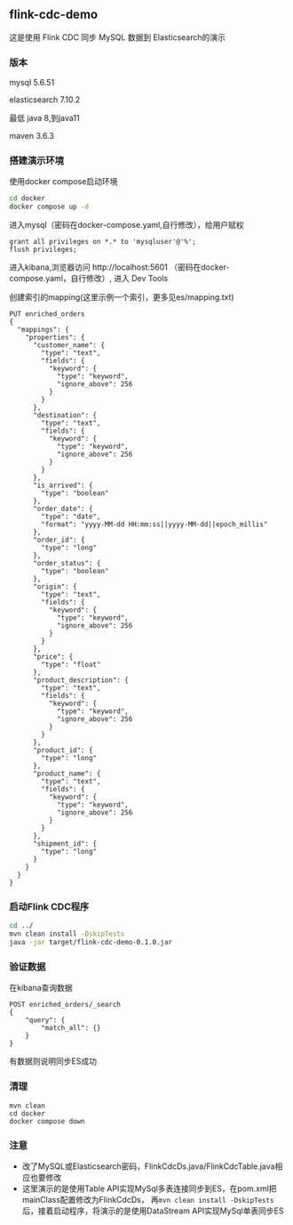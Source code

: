 ## flink-cdc-demo

这是使用 Flink CDC 同步 MySQL 数据到 Elasticsearch的演示

### 版本

mysql 5.6.51

elasticsearch 7.10.2

最低 java 8,到java11

maven 3.6.3

### 搭建演示环境

使用docker compose启动环境

```bash
cd docker
docker compose up -d
```

进入mysql（密码在docker-compose.yaml,自行修改），给用户赋权

```
grant all privileges on *.* to 'mysqluser'@'%';
flush privileges;
```

进入kibana,浏览器访问 http://localhost:5601 （密码在docker-compose.yaml，自行修改）, 进入 Dev Tools

创建索引的mapping(这里示例一个索引，更多见es/mapping.txt)

```
PUT enriched_orders
{
  "mappings": {
    "properties": {
      "customer_name": {
        "type": "text",
        "fields": {
          "keyword": {
            "type": "keyword",
            "ignore_above": 256
          }
        }
      },
      "destination": {
        "type": "text",
        "fields": {
          "keyword": {
            "type": "keyword",
            "ignore_above": 256
          }
        }
      },
      "is_arrived": {
        "type": "boolean"
      },
      "order_date": {
        "type": "date",
        "format": "yyyy-MM-dd HH:mm:ss||yyyy-MM-dd||epoch_millis"
      },
      "order_id": {
        "type": "long"
      },
      "order_status": {
        "type": "boolean"
      },
      "origin": {
        "type": "text",
        "fields": {
          "keyword": {
            "type": "keyword",
            "ignore_above": 256
          }
        }
      },
      "price": {
        "type": "float"
      },
      "product_description": {
        "type": "text",
        "fields": {
          "keyword": {
            "type": "keyword",
            "ignore_above": 256
          }
        }
      },
      "product_id": {
        "type": "long"
      },
      "product_name": {
        "type": "text",
        "fields": {
          "keyword": {
            "type": "keyword",
            "ignore_above": 256
          }
        }
      },
      "shipment_id": {
        "type": "long"
      }
    }
  }
}
```

### 启动Flink CDC程序

```bash
cd ../
mvn clean install -DskipTests
java -jar target/flink-cdc-demo-0.1.0.jar 
```

### 验证数据

在kibana查询数据

```
POST enriched_orders/_search
{
    "query": {
        "match_all": {}
    }
}
```

有数据则说明同步ES成功

### 清理

```
mvn clean
cd docker
docker compose down
```

### 注意

- 改了MySQL或Elasticsearch密码，FlinkCdcDs.java/FlinkCdcTable.java相应也要修改
- 这里演示的是使用Table API实现MySql多表连接同步到ES，在pom.xml把mainClass配置修改为FlinkCdcDs，
再`mvn clean install -DskipTests`后，接着启动程序，将演示的是使用DataStream API实现MySql单表同步ES
